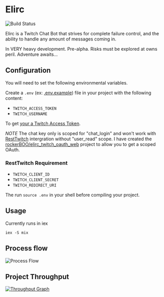 Elirc
=====

![Build Status](https://travis-ci.org/rockerBOO/elirc_twitch.svg?branch=master)

Elirc is a Twitch Chat Bot that strives for complete failure control, and the ability to handle any amount of messages coming in.

In VERY heavy development. Pre-alpha. Risks must be explored at owns peril. Adventure awaits...

## Configuration

You will need to set the following environmental variables.

Create a `.env` (ex: [.env.example](https://github.com/rockerBOO/elirc_twitch/blob/master/.env.example)) file in your project with the following content:

* `TWITCH_ACCESS_TOKEN`
* `TWITCH_USERNAME`

To get [your a Twitch Access Token](http://twitchapps.com/tmi/).

*NOTE* The chat key only is scoped for "chat_login" and won't work with [RestTwitch](http://github.com/rockerboo/rest_twitch) intergration without "user_read" scope. I have created the [rockerBOO/elirc_twitch_oauth_web](https://github.com/rockerBOO/elirc_twitch_oauth_web) project to allow you to get a scoped OAuth.

### RestTwitch Requirement

* `TWITCH_CLIENT_ID`
* `TWITCH_CLIENT_SECRET`
* `TWITCH_REDIRECT_URI`

The run `source .env` in your shell before compiling your project.

## Usage

Currently runs in iex

	iex -S mix

## Process flow

![Process Flow](https://raw.githubusercontent.com/rockerBOO/elirc_twitch/master/flow.png)

## Project Throughput

[![Throughput Graph](https://graphs.waffle.io/rockerboo/elirc_twitch/throughput.svg)](https://waffle.io/rockerboo/elirc_twitch/metrics)